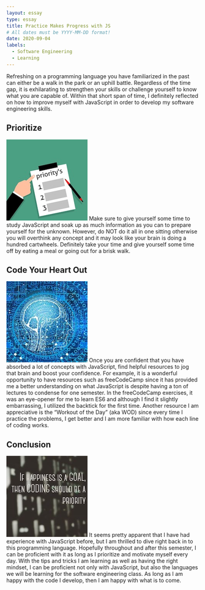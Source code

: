 ```yaml
---
layout: essay
type: essay
title: Practice Makes Progress with JS
# All dates must be YYYY-MM-DD format!
date: 2020-09-04
labels:
  - Software Engineering
  - Learning
---
```

Refreshing on a programming language you have familiarized in the past can either be a walk in the park or an uphill battle.  Regardless of the time gap, it is exhilarating to strengthen your skills or challenge yourself to know what you are capable of.  Within that short span of time, I definitely reflected on how to improve myself with JavaScript in order to develop my software engineering skills.

## Prioritize
<img class="ui small left floated image" src="../images/priority.jpg">
Make sure to give yourself some time to study JavaScript and soak up as much information as you can to prepare yourself for the unknown.  However, do NOT do it all in one sitting otherwise you will overthink any concept and it may look like your brain is doing a hundred cartwheels.  Definitely take your time and give yourself some time off by eating a meal or going out for a brisk walk.

## Code Your Heart Out
<img class="ui small right floated image" src="../images/brain.jpg">
Once you are confident that you have absorbed a lot of concepts with JavaScript, find helpful resources to jog that brain and boost your confidence.  For example, it is a wonderful opportunity to have resources such as freeCodeCamp since it has provided me a better understanding on what JavaScript is despite having a ton of lectures to condense for one semester.  In the freeCodeCamp exercises, it was an eye-opener for me to learn ES6 and although I find it slightly embarrassing, I utilized the backtick for the first time.  Another resource I am appreciative is the “Workout of the Day” (aka WOD) since every time I practice the problems, I get better and I am more familiar with how each line of coding works.

## Conclusion
<img class="ui small left floated image" src="../images/priority2.jpg">
It seems pretty apparent that I have had experience with JavaScript before, but I am thrilled to dive right back in to this programming language.  Hopefully throughout and after this semester, I can be proficient with it as long as I prioritize and motivate myself every day.  With the tips and tricks I am learning as well as having the right mindset, I can be proficient not only with JavaScript, but also the languages we will be learning for the software engineering class.  As long as I am happy with the code I develop, then I am happy with what is to come.
